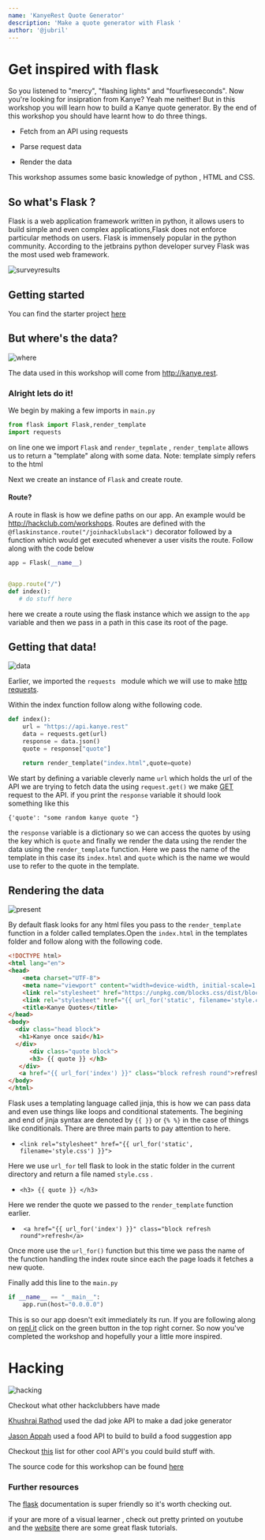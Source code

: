 ```yaml
---
name: 'KanyeRest Quote Generator'
description: 'Make a quote generator with Flask '
author: '@jubril'
---
```


# Get inspired with flask

So you listened to "mercy", "flashing lights" and "fourfiveseconds". Now you're looking for insipration from Kanye? Yeah me neither! But in this workshop you will learn how to build a Kanye quote generator. By the end of this workshop you should have learnt how to do three things.

- Fetch from an API using requests

- Parse request data

- Render the data

This workshop assumes some basic knowledge of python , HTML and CSS.

## So what's Flask ?

Flask is a web application framework written in python, it allows users to build simple and even complex applications,Flask does not enforce particular methods on users. Flask is immensely popular in the python community. According to the jetbrains python developer survey
Flask was the most used web framework.

![surveyresults](https://cloud-j79fh1cen.vercel.app/0image.png)

## Getting started

You can find the starter project [here](https://repl.it/@JubrilOyetunji/kanyerest)

## But where's the data?

![where](https://cloud-c2egtgknk.vercel.app/0where.gif)

The data used in this workshop will come from http://kanye.rest.

### Alright lets do it!

We begin by making a few imports in `main.py`

```python
from flask import Flask,render_template
import requests

```

on line one we import `Flask` and `render_tepmlate` , `render_template` allows us to return a "template" along with some data.
Note: template simply refers to the html

Next we create an instance of `Flask` and create route.

#### Route?

A route in flask is how we define paths on our app. An example would be http://hackclub.com/workshops.
Routes are defined with the `@flaskinstance.route("/joinhacklubslack")` decorator followed by a function which would get executed whenever a user visits the route. Follow along with the code below

```python
app = Flask(__name__)


@app.route("/")
def index():
   # do stuff here
```

here we create a route using the flask instance which we assign to the `app` variable and then we pass in a path in this case its root of the page.

## Getting that data!

![data](https://cloud-qlxdganfz.vercel.app/0image.png)

Earlier, we imported the `requests ` module which we will use to make [http requests](https://developer.mozilla.org/en-US/docs/Web/HTTP/Messages).

Within the index function follow along withe following code.

```python
def index():
    url = "https://api.kanye.rest"
    data = requests.get(url)
    response = data.json()
    quote = response["quote"]

    return render_template("index.html",quote=quote)
```

We start by defining a variable cleverly name `url` which holds the url of the API we are trying to fetch data the using `request.get()` we make [GET](https://developer.mozilla.org/en-US/docs/Web/HTTP/Methods/GET) request to the API. if you print the `response` variable it should look something like this

`{'quote': "some random kanye quote "}`

the `response` variable is a dictionary so we can access the quotes by using the key which is `quote`
and finally we render the data using the render the data using the `render_template` function. Here we pass the name of the template in this case its `index.html` and `quote` which is the name we would use to refer to the quote in the template.

## Rendering the data

![present](https://cloud-8ec0u6szu.vercel.app/0garfield.gif)

By default flask looks for any html files you pass to the `render_template ` function in a folder called templates.Open the `index.html` in the templates folder and follow along with the following code.

```html
<!DOCTYPE html>
<html lang="en">
<head>
    <meta charset="UTF-8">
    <meta name="viewport" content="width=device-width, initial-scale=1.0">
    <link rel="stylesheet" href="https://unpkg.com/blocks.css/dist/blocks.min.css" />
    <link rel="stylesheet" href="{{ url_for('static', filename='style.css') }}">
    <title>Kanye Quotes</title>
</head>
<body>
  <div class="head block">
   <h1>Kanye once said</h1>
  </div>
      <div class="quote block">
      <h3> {{ quote }} </h3>
   </div>
   <a href="{{ url_for('index') }}" class="block refresh round">refresh</a>
</body>
</html>
```

Flask uses a templating language called jinja, this is how we can pass data and even use things like loops and conditional statements. The begining and end of jinja syntax are denoted by `{{ }}` or `{% %}` in the case of things like conditionals. There are three main parts to pay attention to here.

- `<link rel="stylesheet" href="{{ url_for('static', filename='style.css') }}">`

Here we use `url_for` tell flask to look in the static folder in the current directory and return a file named `style.css` .

- `<h3> {{ quote }} </h3>`

Here we render the quote we passed to the `render_template` function earlier.

- ` <a href="{{ url_for('index') }}" class="block refresh round">refresh</a>`

Once more use the `url_for()` function but this time we pass the name of the function handling the index route since each the page loads it fetches a new quote.

Finally add this line to the `main.py`

```python
if __name__ == "__main__":
    app.run(host="0.0.0.0")
```

This is so our app doesn't exit immediately its run. If you are following along on [repl.it](https://repl.it) click on the green button in the top right corner. So now you've completed the workshop and hopefully your a little more inspired.

# Hacking

![hacking](https://cloud-hjufepegf.vercel.app/0hacker_cat.gif)

Checkout what other hackclubbers have made

[Khushraj Rathod](https://repl.it/@KhushrajRathod/RandomJokeGenerator#main.py) used the dad joke API to make a dad joke generator

[Jason Appah](https://repl.it/@JasonAntwiAppah/kanyerest2#main.py) used a food API to build to build a food suggestion app

Checkout [this](https://apilist.fun) list for other cool API's you could build stuff with.

The source code for this workshop can be found [here](https://github.com/s1ntaxe770r/KQG)

### Further resources

The [flask](https://flask.palletsprojects.com/en/1.1.x/) documentation is super friendly so it's worth checking out.

if your are more of a visual learner , check out pretty printed on youtube and the [website](https://prettyprinted.com) there are some great flask tutorials.
